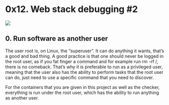 
# 0x12. Web stack debugging #2
![](https://encrypted-tbn0.gstatic.com/images?q=tbn:ANd9GcQ_p2T2zTZ84qKVA9F_J95hpmf2GTKTPuiAvx0KkUCEzJ_IxLBNl9din2Q8Bgn4bwT4Jlg&usqp=CAU)
## 0. Run software as another user
The user root is, on Linux, the “superuser”. It can do anything it wants, that’s a good and bad thing. A good practice is that one should never be logged in the root user, as if you fat finger a command and for example run rm -rf /, there is no comeback. That’s why it is preferable to run as a privileged user, meaning that the user also has the ability to perform tasks that the root user can do, just need to use a specific command that you need to discover.

For the containers that you are given in this project as well as the checker, everything is run under the root user, which has the ability to run anything as another user.

